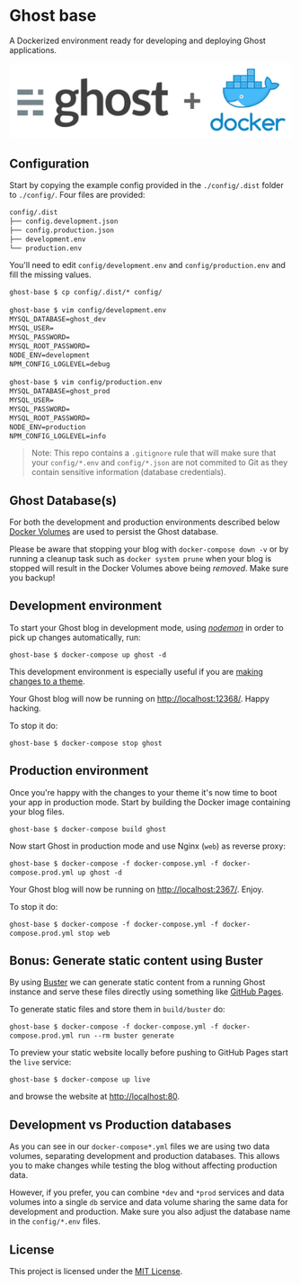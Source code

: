 # Ghost base

A Dockerized environment ready for developing and deploying Ghost applications.

![Ghost + Docker logo](docs/ghost-docker.png "Ghost + Docker logo")

## Configuration

Start by copying the example config provided in the `./config/.dist` folder to `./config/`. Four files are provided:

```
config/.dist
├── config.development.json
├── config.production.json
├── development.env
└── production.env
```

You'll need to edit `config/development.env` and `config/production.env` and fill the missing values.

```
ghost-base $ cp config/.dist/* config/

ghost-base $ vim config/development.env
MYSQL_DATABASE=ghost_dev
MYSQL_USER=
MYSQL_PASSWORD=
MYSQL_ROOT_PASSWORD=
NODE_ENV=development
NPM_CONFIG_LOGLEVEL=debug

ghost-base $ vim config/production.env
MYSQL_DATABASE=ghost_prod
MYSQL_USER=
MYSQL_PASSWORD=
MYSQL_ROOT_PASSWORD=
NODE_ENV=production
NPM_CONFIG_LOGLEVEL=info
```

> Note: This repo contains a `.gitignore` rule that will make sure that your `config/*.env` and `config/*.json` are not commited to Git as they contain sensitive information (database credentials).

## Ghost Database(s)

For both the development and production environments described below [Docker Volumes](https://docs.docker.com/engine/admin/volumes/volumes/) are used to persist the Ghost database.

Please be aware that stopping your blog with `docker-compose down -v` or by running a cleanup task such as `docker system prune` when your blog is stopped will result in the Docker Volumes above being *removed*. Make sure you backup!

## Development environment

To start your Ghost blog in development mode, using [_nodemon_](https://nodemon.io/) in order to pick up changes automatically, run:

```
ghost-base $ docker-compose up ghost -d
```

This development environment is especially useful if you are [making changes to a theme](https://docs.ghost.org/docs/install-local#section-developing-themes).

Your Ghost blog will now be running on [http://localhost:12368/](http://localhost:12368/). Happy hacking.

To stop it do:
```
ghost-base $ docker-compose stop ghost
```

## Production environment

Once you're happy with the changes to your theme it's now time to boot your app in production mode. Start by building the Docker image containing your blog files.

```
ghost-base $ docker-compose build ghost
```

Now start Ghost in production mode and use Nginx (`web`) as reverse proxy:
```
ghost-base $ docker-compose -f docker-compose.yml -f docker-compose.prod.yml up ghost -d
```

Your Ghost blog will now be running on [http://localhost:2367/](http://localhost:2367/). Enjoy.

To stop it do:
```
ghost-base $ docker-compose -f docker-compose.yml -f docker-compose.prod.yml stop web
```

## Bonus: Generate static content using Buster

By using [Buster](https://github.com/axitkhurana/buster) we can generate static content from a running Ghost instance and serve these files directly using something like [GitHub Pages](https://pages.github.com/).

To generate static files and store them in `build/buster` do:

```
ghost-base $ docker-compose -f docker-compose.yml -f docker-compose.prod.yml run --rm buster generate
```

To preview your static website locally before pushing to GitHub Pages start the `live` service:


```
ghost-base $ docker-compose up live
```

and browse the website at [http://localhost:80](http://localhost:80).

## Development vs Production databases

As you can see in our `docker-compose*.yml` files we are using two data volumes, separating development and production databases. This allows you to make changes while testing the blog without affecting production data.

 However, if you prefer, you can combine `*dev` and `*prod` services and data volumes into a single `db` service and data volume sharing the same data for development and production. Make sure you also adjust the database name in the `config/*.env` files.
 
## License

This project is licensed under the [MIT License](LICENSE).